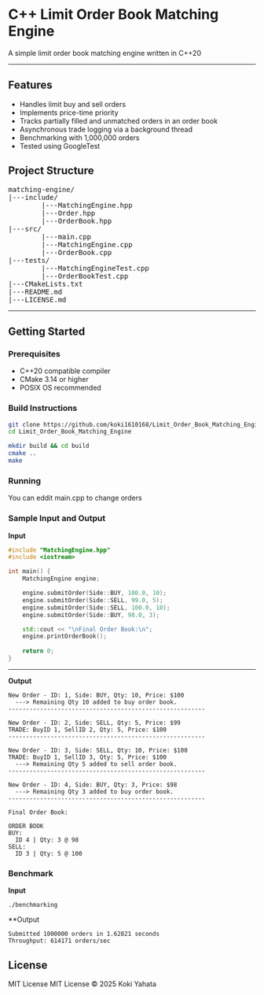# C++ Limit Order Book Matching Engine

A simple limit order book matching engine written in C++20

---

## Features
- Handles limit buy and sell orders
- Implements price-time priority
- Tracks partially filled and unmatched orders in an order book
- Asynchronous trade logging via a background thread
- Benchmarking with 1,000,000 orders
- Tested using GoogleTest

## Project Structure
<pre>
matching-engine/
|---include/
        |---MatchingEngine.hpp
        |---Order.hpp
        |---OrderBook.hpp
|---src/
        |---main.cpp
        |---MatchingEngine.cpp
        |---OrderBook.cpp
|---tests/
        |---MatchingEngineTest.cpp
        |---OrderBookTest.cpp
|---CMakeLists.txt
|---README.md
|---LICENSE.md
</pre>

---

## Getting Started

### Prerequisites

- C++20 compatible compiler
- CMake 3.14 or higher
- POSIX OS recommended

### Build Instructions
```bash
git clone https://github.com/koki1610168/Limit_Order_Book_Matching_Engine.git
cd Limit_Order_Book_Matching_Engine

mkdir build && cd build
cmake ..
make
```

### Running
You can eddit main.cpp to change orders

### Sample Input and Output
**Input**
```cpp
#include "MatchingEngine.hpp"
#include <iostream>

int main() {
    MatchingEngine engine;

    engine.submitOrder(Side::BUY, 100.0, 10);
    engine.submitOrder(Side::SELL, 99.0, 5);
    engine.submitOrder(Side::SELL, 100.0, 10);
    engine.submitOrder(Side::BUY, 98.0, 3);

    std::cout << "\nFinal Order Book:\n";
    engine.printOrderBook();
    
    return 0;
}
```
---
**Output**
```
New Order - ID: 1, Side: BUY, Qty: 10, Price: $100
  ---> Remaining Qty 10 added to buy order book.
--------------------------------------------------------

New Order - ID: 2, Side: SELL, Qty: 5, Price: $99
TRADE: BuyID 1, SellID 2, Qty: 5, Price: $100
--------------------------------------------------------

New Order - ID: 3, Side: SELL, Qty: 10, Price: $100
TRADE: BuyID 1, SellID 3, Qty: 5, Price: $100
  ---> Remaining Qty 5 added to sell order book.
--------------------------------------------------------

New Order - ID: 4, Side: BUY, Qty: 3, Price: $98
  ---> Remaining Qty 3 added to buy order book.
--------------------------------------------------------

Final Order Book:

ORDER BOOK
BUY:
  ID 4 | Qty: 3 @ 98
SELL:
  ID 3 | Qty: 5 @ 100
```

### Benchmark
**Input**
```
./benchmarking
```
**Output
```
Submitted 1000000 orders in 1.62821 seconds
Throughput: 614171 orders/sec
```

## License
MIT License 
MIT License © 2025 Koki Yahata